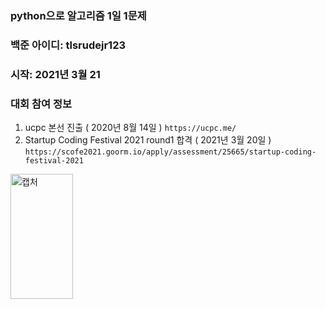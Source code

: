 ### python으로 알고리즘 1일 1문제 
### 백준 아이디: tlsrudejr123
### 시작: 2021년 3월 21
### 대회 참여 정보
1. ucpc 본선 진출 ( 2020년 8월 14일 )
``` https://ucpc.me/ ``` </br>
2. Startup Coding Festival 2021 round1 합격 ( 2021년 3월 20일 )
``` https://scofe2021.goorm.io/apply/assessment/25665/startup-coding-festival-2021 ``` </br>
<img width="100" height="200" alt="캡처" src="https://user-images.githubusercontent.com/28394879/112164919-a38ac980-8c31-11eb-9cab-6d7b46269a3c.png"> 
